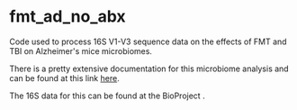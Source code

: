 # fmt_ad_no_abx
Code used to process 16S V1-V3 sequence data on the effects of FMT and TBI on Alzheimer's mice microbiomes.

There is a pretty extensive documentation for this microbiome analysis and can be found at this link [here](https://villapollab.github.io/fmt_ad_no_abx/).

The 16S data for this can be found at the BioProject []().

